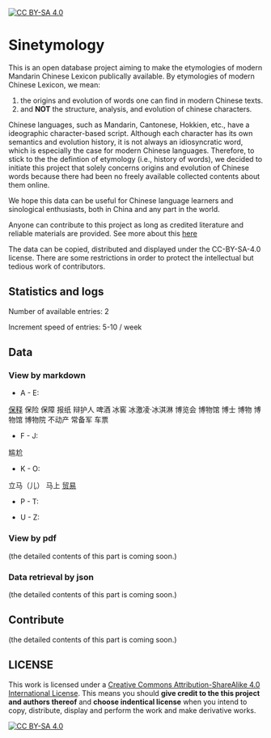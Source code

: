 [![CC BY-SA 4.0][cc-by-sa-shield]][cc-by-sa]

# Sinetymology
This is an open database project aiming to make the etymologies of modern Mandarin Chinese Lexicon publically available. 
By etymologies of modern Chinese Lexicon, we mean:
1. the origins and evolution of words one can find in modern Chinese texts. 
2. and **NOT** the structure, analysis, and evolution of chinese characters.

Chinese languages, such as Mandarin, Cantonese, Hokkien, etc., have a ideographic character-based script. Although each character has its own semantics and evolution history, it is not always an idiosyncratic word, which is especially the case for modern Chinese languages. Therefore, to stick to the the defintion of etymology (i.e., history of words), we decided to initiate this project that solely concerns origins and evolution of Chinese words because there had been no freely available collected contents about them online.

We hope this data can be useful for Chinese language learners and sinological enthusiasts, both in China and any part in the world.

Anyone can contribute to this project as long as credited literature and reliable materials are provided. 
See more about this [here](#Contribute)

The data can be copied, distributed and displayed under the CC-BY-SA-4.0 license. There are some restrictions in order to protect the intellectual but tedious work of contributors.

## Statistics and logs
Number of available entries: 2

Increment speed of entries: 5-10 / week

## Data
### View by markdown
* A - E:

[保释](https://github.com/eugene-yh/Sinetymology/blob/master/markdown_data/%E4%BF%9D%E9%87%8A.md)  保险  保障  报纸  辩护人  啤酒  冰窖  冰激凌·冰淇淋  博览会  博物馆  博士  博物  博物馆  博物院  不动产  常备军  车票

* F - J:

尴尬

* K - O:

立马（儿）  马上  [贸易](https://github.com/eugene-yh/Sinetymology/blob/master/markdown_data/%E8%B4%B8%E6%98%93.md)  

* P - T:

* U - Z:


### View by pdf
(the detailed contents of this part is coming soon.)

### Data retrieval by json
(the detailed contents of this part is coming soon.)

## Contribute
(the detailed contents of this part is coming soon.)

## LICENSE
This work is licensed under a [Creative Commons Attribution-ShareAlike 4.0 International License][cc-by-sa]. 
This means you should **give credit to the this project and authors thereof** and **choose indentical license** when you intend to copy, distribute, display and perform the work and make derivative works.

[![CC BY-SA 4.0][cc-by-sa-image]][cc-by-sa]

[cc-by-sa]: http://creativecommons.org/licenses/by-sa/4.0/
[cc-by-sa-image]: https://licensebuttons.net/l/by-sa/4.0/88x31.png
[cc-by-sa-shield]: https://img.shields.io/badge/License-CC%20BY--SA%204.0-lightgrey.svg
